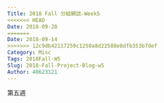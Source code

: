 ```yaml
---
Title: 2018 Fall 分組網誌-Week5
<<<<<<< HEAD
Date: 2018-09-28
=======
Date: 2018-09-14 
>>>>>>> 12c9db42117259c1250a8d22588e8dfb353b7def
Category: Misc
Tags: 2018Fall-W5
Slug: 2018-Fall-Project-Blog-w5
Author: 40623121
---
```


第五週

<!-- PELICAN_END_SUMMARY -->